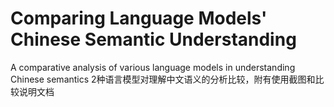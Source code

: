 # Comparing Language Models' Chinese Semantic Understanding
A comparative analysis of various language models in understanding Chinese semantics
2种语言模型对理解中文语义的分析比较，附有使用截图和比较说明文档
